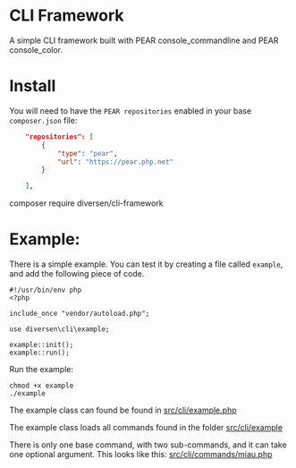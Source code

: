 # CLI Framework

A simple CLI framework built with PEAR console_commandline and PEAR console_color.

# Install

You will need to have the `PEAR repositories` enabled in your base `composer.json` file:  

~~~.json
    "repositories": [
        {
            "type": "pear",
            "url": "https://pear.php.net"
        }

    ],
~~~

composer require diversen/cli-framework

# Example: 

There is a simple example. You can test it by creating a file called `example`,
and add the following piece of code. 

~~~.php
#!/usr/bin/env php
<?php

include_once "vendor/autoload.php";

use diversen\cli\example;

example::init();
example::run();
~~~

Run the example:

    chmod +x example
    ./example 

The example class can found be found in [src/cli/example.php](https://github.com/diversen/cli-framework/blob/master/src/cli/example.php)

The example class loads all commands found in the folder [src/cli/example](https://github.com/diversen/cli-framework/tree/master/src/cli/commands)

There is only one base command, with two sub-commands, and it can take one optional argument. 
This looks like this: [src/cli/commands/miau.php](https://github.com/diversen/cli-framework/blob/master/src/cli/commands/miau.php)
